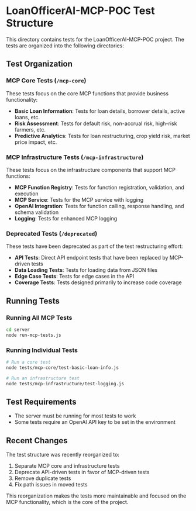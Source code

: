# LoanOfficerAI-MCP-POC Test Structure

This directory contains tests for the LoanOfficerAI-MCP-POC project. The tests are organized into the following directories:

## Test Organization

### MCP Core Tests (`/mcp-core`)

These tests focus on the core MCP functions that provide business functionality:

- **Basic Loan Information**: Tests for loan details, borrower details, active loans, etc.
- **Risk Assessment**: Tests for default risk, non-accrual risk, high-risk farmers, etc.
- **Predictive Analytics**: Tests for loan restructuring, crop yield risk, market price impact, etc.

### MCP Infrastructure Tests (`/mcp-infrastructure`)

These tests focus on the infrastructure components that support MCP functions:

- **MCP Function Registry**: Tests for function registration, validation, and execution
- **MCP Service**: Tests for the MCP service with logging
- **OpenAI Integration**: Tests for function calling, response handling, and schema validation
- **Logging**: Tests for enhanced MCP logging

### Deprecated Tests (`/deprecated`)

These tests have been deprecated as part of the test restructuring effort:

- **API Tests**: Direct API endpoint tests that have been replaced by MCP-driven tests
- **Data Loading Tests**: Tests for loading data from JSON files
- **Edge Case Tests**: Tests for edge cases in the API
- **Coverage Tests**: Tests designed primarily to increase code coverage

## Running Tests

### Running All MCP Tests

```bash
cd server
node run-mcp-tests.js
```

### Running Individual Tests

```bash
# Run a core test
node tests/mcp-core/test-basic-loan-info.js

# Run an infrastructure test
node tests/mcp-infrastructure/test-logging.js
```

## Test Requirements

- The server must be running for most tests to work
- Some tests require an OpenAI API key to be set in the environment

## Recent Changes

The test structure was recently reorganized to:

1. Separate MCP core and infrastructure tests
2. Deprecate API-driven tests in favor of MCP-driven tests
3. Remove duplicate tests
4. Fix path issues in moved tests

This reorganization makes the tests more maintainable and focused on the MCP functionality, which is the core of the project.
